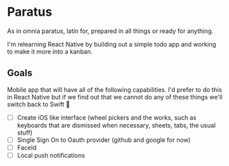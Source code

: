 # Paratus

As in omnia paratus, latin for, prepared in all things or ready for anything.

I'm relearning React Native by building out a simple todo app and working to make it more into a kanban.

## Goals

Mobile app that will have all of the following capabilities. I'd prefer to do this in React Native but if we find out that we cannot do any of these things we'll switch back to Swift :slightly_frowning_face:

* [ ] Create iOS like interface (wheel pickers and the works, such as keyboards that are dismissed when necessary, sheets, tabs, the usual stuff)
* [ ] Single Sign On to Oauth provider (github and google for now)
* [ ] FaceId
* [ ] Local push notifications
